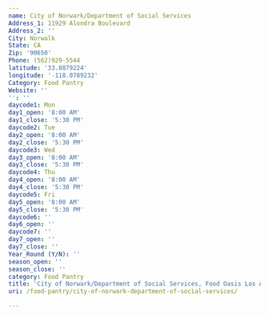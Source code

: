 ```yaml
---
name: City of Norwark/Department of Social Services
Address_1: 11929 Alondra Boulevard
Address_2: ''
City: Norwalk
State: CA
Zip: '90650'
Phone: (562)929-5544
latitude: '33.8879224'
longitude: '-118.0789232'
Category: Food Pantry
Website: ''
'': ''
daycode1: Mon
day1_open: '8:00 AM'
day1_close: '5:30 PM'
daycode2: Tue
day2_open: '8:00 AM'
day2_close: '5:30 PM'
daycode3: Wed
day3_open: '8:00 AM'
day3_close: '5:30 PM'
daycode4: Thu
day4_open: '8:00 AM'
day4_close: '5:30 PM'
daycode5: Fri
day5_open: '8:00 AM'
day5_close: '5:30 PM'
daycode6: ''
day6_open: ''
daycode7: ''
day7_open: ''
day7_close: ''
Year_Round (Y/N): ''
season_open: ''
season_close: ''
category: Food Pantry
title: 'City of Norwark/Department of Social Services, Food Oasis Los Angeles'
uri: /food-pantry/city-of-norwark-department-of-social-services/

---
```

